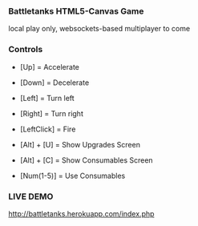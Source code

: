 ### Battletanks HTML5-Canvas Game

local play only, websockets-based multiplayer to come

### Controls

* [Up] = Accelerate
* [Down] = Decelerate
* [Left] = Turn left
* [Right] = Turn right
* [LeftClick] = Fire

* [Alt] + [U] = Show Upgrades Screen
* [Alt] + [C] = Show Consumables Screen

* [Num(1-5)] = Use Consumables


### LIVE DEMO

http://battletanks.herokuapp.com/index.php